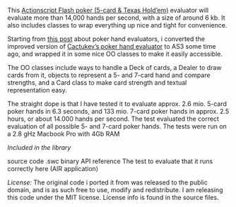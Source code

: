 This [Actionscript Flash poker (5-card & Texas Hold’em)](http://blog.houen.net/actionscript-3-poker-hand-evaluator/ "Actionscript Flash poker (5-card & Texas Hold’em)") evaluator will evaluate more than 14,000 hands per second, with a size of around 6 kb. It also includes classes to wrap everything up nice and tight for convenience.

Starting from [this post](http://www.codingthewheel.com/archives/poker-hand-evaluator-roundup "Poker blog post") about poker hand evaluators, i converted the improved version of [Cactukev’s poker hand evaluator](http://www.suffecool.net/poker/evaluator.html "Cactukev’s poker hand evaluator") to AS3 some time ago, and wrapped it in some nice OO classes to make it easily accessible.

The OO classes include ways to handle a Deck of cards, a Dealer to draw cards from it, objects to represent a 5- and 7-card hand and compare strengths, and a Card class to make card strength and textual representation easy.

The straight dope is that I have tested it to evaluate approx. 2.6 mio. 5-card poker hands in 6.3 seconds, and 133 mio. 7-card poker hands in approx. 2.5 hours, or about 14.000 hands per second. The test evaluated the correct evaluation of all possible 5- and 7-card poker hands.
The tests were run on a 2.8 gHz Macbook Pro with 4Gb RAM

*Included in the library*

source code
.swc binary
API reference
The test to evaluate that it runs correctly here (AIR application)

*License:*
The original code i ported it from was released to the public domain, and is as such free to use, modify and redistribute.
I am releasing this code under the MIT license. License info is found in the source files.
